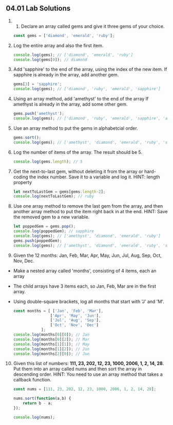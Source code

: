 ## 04.01 Lab Solutions

1. 1. Declare an array called gems and give it three gems of your choice.

    ```js
    const gems = ['diamond', 'emerald', 'ruby'];
    ```

2. Log the entire array and also the first item.

    ```js
    console.log(gems); // ['diamond', 'emerald', 'ruby']
    console.log(gems[0]); // diamond
    ```

3. Add 'sapphire' to the end of the array, using the index of the new item. If sapphire is already in the array, add another gem.

    ```js
    gems[3] = 'sapphire';
    console.log(gems); // ['diamond', 'ruby', 'emerald', 'sapphire']
    ```

4. Using an array method, add 'amethyst' to the end of the array  If amethyst is already in the array, add some other gem.

    ```js
    gems.push('amethyst');
    console.log(gems); // ['diamond', 'ruby', 'emerald', 'sapphire', 'amethyst']
    ```

5. Use an array method to put the gems in alphabetcial order.

    ```js
    gems.sort();
    console.log(gems); // ['amethyst', 'diamond', 'emerald', 'ruby', 'sapphire']
    ```

6. Log the number of items of the array. The result should be 5.

    ```js
    console.log(gems.length); // 5
    ```

7. Get the next-to-last gem, without deleting it from the array or hard-coding the index number. Save it to a variable and log it. HINT: length property

    ```js
    let nextToLastGem = gems[gems.length-2]; 
    console.log(nextToLastGem); // ruby
    ```

8. Use one array method to remove the last gem from the array, and then another array method to put the item right back in at the end. HINT: Save the removed gem to a new variable.

    ```js
    let poppedGem = gems.pop();
    console.log(poppedGem); // sapphire
    console.log(gems); // ['amethyst', 'diamond', 'emerald', 'ruby']
    gems.push(poppedGem);
    console.log(gems); // ['amethyst', 'diamond', 'emerald', 'ruby', 'sapphire']
    ```

9. Given the 12 months: Jan, Feb, Mar, Apr, May, Jun, Jul, Aug, Sep, Oct, Nov, Dec.
- Make a nested array called 'months', consisting of 4 items, each an array
- The child arrays have 3 items each, so Jan, Feb, Mar are in the first array.
- Using double-square brackets, log all months that start with 'J' and 'M'.

    ```js
    const months = [ ['Jan', 'Feb', 'Mar'],
                    ['Apr', 'May', 'Jun'],
                    ['Jul', 'Aug', 'Sep'],
                    ['Oct', 'Nov', 'Dec']
                ];
    console.log(months[0][0]); // Jan
    console.log(months[0][2]); // Mar
    console.log(months[1][1]); // May
    console.log(months[1][2]); // Jun
    console.log(months[2][0]); // Jun
    ```

10. Given this list of numbers:
**111, 23, 202, 12, 23, 1000, 2006, 1, 2, 14, 28**. Put them into an array called nums and then sort the array in descending order. HINT: You need to use an array method that takes a callback function.

    ```js
    const nums = [111, 23, 202, 12, 23, 1000, 2006, 1, 2, 14, 28];

    nums.sort(function(a,b) {
        return b - a;
    });

    console.log(nums);
    ```


